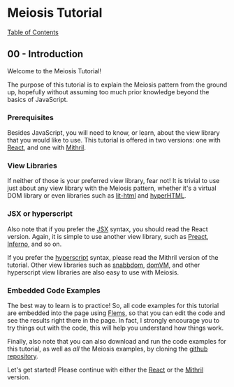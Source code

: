 # Meiosis Tutorial

[Table of Contents](toc.html)

## 00 - Introduction

Welcome to the Meiosis Tutorial!

The purpose of this tutorial is to explain the Meiosis pattern from the ground up, hopefully
without assuming too much prior knowledge beyond the basics of JavaScript.

### Prerequisites

Besides JavaScript, you will need to know, or learn, about the view library that you would
like to use. This tutorial is offered in two versions: one with
[React](https://reactjs.org), and one with [Mithril](http://mithril.js.org).

### View Libraries

If neither of those is your preferred view library, fear not! It is trivial to use just about
any view library with the Meiosis pattern, whether it's a virtual DOM library or even
libraries such as [lit-html](http://meiosis.js.org/examples/setup/lit-html/index.html)
and [hyperHTML](http://meiosis.js.org/examples/setup/hyperHTML/index.html).

### JSX or hyperscript

Also note that if you prefer the [JSX](https://infernojs.org/docs/guides/what-is-jsx) syntax,
you should read the React version. Again, it is simple to use another view library, such as
[Preact](https://preactjs.com/), [Inferno](https://infernojs.org/), and so on.

If you prefer the [hyperscript](https://github.com/hyperhype/hyperscript) syntax, please read
the Mithril version of the tutorial. Other view libraries such as
[snabbdom](https://github.com/paldepind/snabbdom), [domVM](https://github.com/leeoniya/domvm),
and other hyperscript view libraries are also easy to use with Meiosis.

### Embedded Code Examples

The best way to learn is to practice! So, all code examples for this tutorial are embedded
into the page using [Flems](https://github.com/porsager/flems), so that you can edit the
code and see the results right there in the page. In fact, I strongly encourage you to try
things out with the code, this will help you understand how things work.

Finally, also note that you can also download and run the code examples for this tutorial,
as well as _all_ the Meiosis examples, by cloning the
[github repository](https://github.com/foxdonut/meiosis-examples).

Let's get started! Please continue with either the
[React](01-hello-world-react.html) or the [Mithril](01-hello-world-mithril.html) version.
